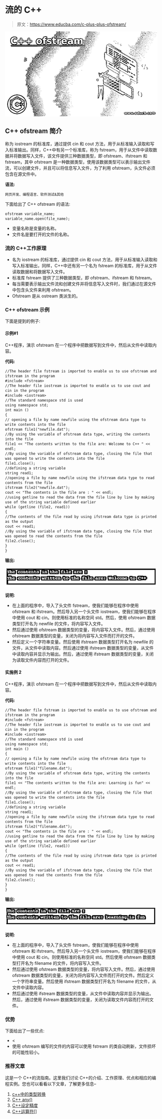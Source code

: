 # 流的 C++

> 原文：<https://www.educba.com/c-plus-plus-ofstream/>

![C++ ofstream](img/a2efc906b450805fba51fa9012e3031a.png)



## C++ ofstream 简介

称为 iostream 的标准库，通过提供 cin 和 cout 方法，用于从标准输入读取和写入标准输出。同样，C++中有另一个标准库，称为 fstream，用于从文件中读取数据并将数据写入文件，该文件提供三种数据类型，即 ofstream、ifstream 和 fstream，其中 ofstream 是一种数据类型，使用该数据类型可以表示输出文件流，可以创建文件，并且可以将信息写入文件，为了利用 ofstream，头文件<fstream>必须包含在源文件中。</fstream>

**语法:**

<small>网页开发、编程语言、软件测试&其他</small>

下面给出了 C++ ofstream 的语法:

```
ofstream variable_name;
variable_name.open(file_name);
```

*   变量名称是变量的名称。
*   文件名是要打开的文件的名称。

### 流的 C++工作原理

*   名为 iostream 的标准库，通过提供 cin 和 cout 方法，用于从标准输入读取和写入标准输出，同样，C++中还有另一个名为 fstream 的标准库，用于从文件读取数据和将数据写入文件。
*   标准库 fstream 提供了三种数据类型，即 ofstream、ifstream 和 fstream。
*   每当需要表示输出文件流和创建文件并将信息写入文件时，我们通过在源文件中包含头文件<fstream>来利用 ofstream。</fstream>
*   Ofstream 是从 ostream 类派生的。

### C++ ofstream 示例

下面是提到的例子:

#### 示例#1

C++程序，演示 ofstream 在一个程序中把数据写到文件中，然后从文件中读取内容。

**代码:**

```
//The header file fstream is imported to enable us to use ofstream and ifstream in the program
#include <fstream>
//The header file iostream is imported to enable us to use cout and cin in the program
#include <iostream>
//The standard namespace std is used
using namespace std;
int main ()
{
// opening a file by name newfile using the ofstream data type to write contents into the file
ofstream file1("newfile.dat");
//By using the variable of ofstream data type, writing the contents into the file
file1 << "The contents written to the file are: Welcome to C++ " << endl;
//By using the variable of ofstream data type, closing the file that was opened to write the contents into the file
file1.close();
//defining a string variable
string read1;
//opening a file by name newfile using the ifstream data type to read contents from the file
ifstream file2("newfile.dat");
cout << "The contents in the file are : " << endl;
//using getline to read the data from the file line by line by making use of the string variable defined earlier
while (getline (file2, read1))
{
//The contents of the file read by using ifstream data type is printed as the output
cout << read1;
//By using the variable of ifstream data type, closing the file that was opened to read the contents from the file
file2.close();
}
}
```

**输出:**

![c++ ofstream 1](img/59b0cfc076fcd98e32f7a0c7ff366bb8.png)



**说明:**

*   在上面的程序中，导入了头文件 fstream，使我们能够在程序中使用 ofstream 和 ifstream。然后导入另一个头文件 iostream，使我们能够在程序中使用 cout 和 cin。则使用标准的名称空间 std。然后，使用 ofstream 数据类型打开名为 newfile 的文件，将内容写入文件。
*   然后通过使用 ofstream 数据类型的变量，将内容写入文件。然后，通过使用 ofstream 数据类型的变量，关闭为将内容写入文件而打开的文件。
*   然后定义一个字符串变量。然后使用 ifstream 数据类型打开名为 newfile 的文件，从文件中读取内容。然后通过使用 ifstream 数据类型的变量，从文件中读取内容并显示为输出。然后，通过使用 ifstream 数据类型的变量，关闭为读取文件内容而打开的文件。

#### 实施例 2

C++程序，演示 ofstream 在一个程序中把数据写到文件中，然后从文件中读取内容。

**代码:**

```
//The header file fstream is imported to enable us to use ofstream and ifstream in the program
#include <fstream>
//The header file iostream is imported to enable us to use cout and cin in the program
#include <iostream>
//The standard namespace std is used
using namespace std;
int main ()
{
// opening a file by name newfile using the ofstream data type to write contents into the file
ofstream file1("filename.dat");
//By using the variable of ofstream data type, writing the contents into the file
file1 << "The contents written to the file are: Learning is fun" << endl;
//By using the variable of ofstream data type, closing the file that was opened to write the contents into the file
file1.close();
//defining a string variable
string read1;
//opening a file by name newfile using the ifstream data type to read contents from the file
ifstream file2("filename.dat");
cout << "The contents in the file are : " << endl;
//using getline to read the data from the file line by line by making use of the string variable defined earlier
while (getline (file2, read1))
{
//The contents of the file read by using ifstream data type is printed as the output
cout << read1;
//By using the variable of ifstream data type, closing the file that was opened to read the contents from the file
file2.close();
}
}
```

**输出:**

![c++ ofstream 2](img/0ddad54204430b22cd5a6e07839ab88d.png)



**说明:**

*   在上面的程序中，导入了头文件 fstream，使我们能够在程序中使用 ofstream 和 ifstream。然后导入另一个头文件 iostream，使我们能够在程序中使用 cout 和 cin。则使用标准的名称空间 std。然后使用 ofstream 数据类型打开名为 filename 的文件，将内容写入文件。
*   然后通过使用 ofstream 数据类型的变量，将内容写入文件。然后，通过使用 ofstream 数据类型的变量，关闭为将内容写入文件而打开的文件。然后定义一个字符串变量。然后使用 ifstream 数据类型打开名为 filename 的文件，从文件中读取内容。
*   然后通过使用 ifstream 数据类型的变量，从文件中读取内容并显示为输出。然后，通过使用 ifstream 数据类型的变量，关闭为读取文件内容而打开的文件。

### 优势

下面给出了一些优点:

*   <
*   使用 ofstream 编写的文件的内容可以使用 fstream 的类自动刷新，文件损坏的可能性较小。

### 推荐文章

这是一个 C++的流指南。这里我们讨论 C++的介绍、工作原理、优点和相应的编程实例。您也可以看看以下文章，了解更多信息–

1.  [c++中的类型转换](https://www.educba.com/type-casting-in-c-plus-plus/)
2.  [C++ any()](https://www.educba.com/c-plus-plus-any/)
3.  [C++设定精度](https://www.educba.com/c-plus-plus-setprecision/)
4.  [C++运算符[]](https://www.educba.com/c-plus-plus-operator/)






